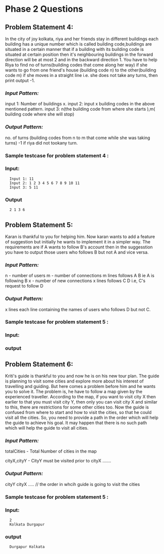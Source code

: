 # Phase 2 Questions

## Problem Statement 4:

In the city of joy kolkata, riya and her friends stay in different buildings each building has a unique number which is called building code,buildings are situated 
in a certain manner that if a building with its building code is situated at certain position then it's neighbouring buildings in the forward direction will be at most 
2 and in the backward direction 1. You have to help Riya to find no of turns(building codes that come along her way) if she wants to go from one friend's house (building
code n) to the other(building code m) if she moves in a straight line i.e. she does not take any turns, then print output -1.

### *Input Pattern:*
 input 1: Number of buildings x.
 input 2: input x building codes in the above mentioned pattern.
 input 3: n(the building code from where she starts ),m( building code where she will stop)
 
 ### *Output Pattern:*
  no. of turns (building codes from n to m that come while she was taking turns)
  -1 if riya did not tookany turn.

### Sample testcase for problem statement 4 :


  ### Input:
      Input 1: 11
      Input 2: 1 2 3 4 5 6 7 8 9 10 11
      Input 3: 5 11

   ### Output 
      2 1 3 6
      
      
## Problem Statement 5:

Karan is thankful to you for helping him. Now karan wants to add a feature of suggestion but initially he wants to implement it in a simpler way. The requirements are if A wants to follow B's account then in the suggesstion you have to output those users who follows B but not A and vice versa.

### *Input Pattern:*
n - number of users
m - number of connections
m lines follows A B ie A is following B
x - number of new connections
x lines follows C D i.e, C's request to follow D

### *Output Pattern:*
x lines each line containing the names of users who follows D but not C.

### Sample testcase for problem statement 5 :

  ### Input:
    
   ### output 
   
   
## Problem Statement 6:

Kriti's guide is thankful to you and now he is on his new tour plan. The guide is planning to visit some cities and explore more about his interest of travelling and guiding. But here comes a problem before him and he wants you to solve it. The problem is, he have to follow a map given by the experienced traveller. According to the map, if you want to visit city X then earlier to that you must visit city Y, then only you can visit city X and similar to this, there are restrictions for some other cities too. Now the guide is confused from where to start and how to visit the cities, so that he could visit all the cities. So, you need to provide a path in the order which will help the guide to achieve his goal. It may happen that there is no such path which will help the guide to visit all cities.

### *Input Pattern:*
totalCities - Total Number of cities in the map

cityX,cityY - CityY must be visited prior to cityX
.......

### *Output Pattern:*
cityY cityX ..... // the order in whcih guide is going to visit the cities


### Sample testcase for problem statement 5 :

  ### Input: 
      2
      Kolkata Durgapur
     
   ### output    
      Durgapur Kolkata
   
   
      
